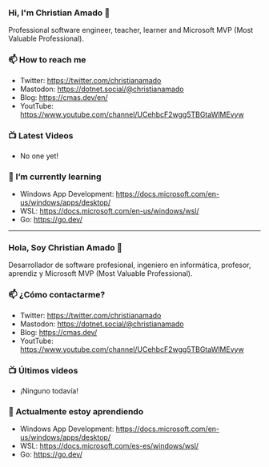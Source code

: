 ### Hi, I'm Christian Amado 👋

Professional software engineer, teacher, learner and Microsoft MVP (Most Valuable Professional).

### 📫 How to reach me
- Twitter:  https://twitter.com/christianamado
- Mastodon: https://dotnet.social/@christianamado
- Blog:  https://cmas.dev/en/
- YoutTube:  https://www.youtube.com/channel/UCehbcF2wgg5TBGtaWlMEvyw

### 📺 Latest Videos
- No one yet!

### 🌱 I’m currently learning
- Windows App Development: https://docs.microsoft.com/en-us/windows/apps/desktop/
- WSL: https://docs.microsoft.com/en-us/windows/wsl/
- Go: https://go.dev/

<!--
Here are some ideas to get you started:

- 🔭 I’m currently working on ...
- 🌱 I’m currently learning ...
- 👯 I’m looking to collaborate on ...
- 🤔 I’m looking for help with ...
- 💬 Ask me about ...
- 📫 How to reach me: ...
- 😄 Pronouns: ...
- ⚡ Fun fact: ...
-->
---
### Hola, Soy Christian Amado 👋

Desarrollador de software profesional, ingeniero en informática, profesor, aprendiz y Microsoft MVP (Most Valuable Professional).

### 📫 ¿Cómo contactarme?
- Twitter:  https://twitter.com/christianamado
- Mastodon: https://dotnet.social/@christianamado
- Blog:  https://cmas.dev/
- YoutTube:  https://www.youtube.com/channel/UCehbcF2wgg5TBGtaWlMEvyw

### 📺 Últimos videos
- ¡Ninguno todavía!

### 🌱 Actualmente estoy aprendiendo
- Windows App Development: https://docs.microsoft.com/en-us/windows/apps/desktop/
- WSL: https://docs.microsoft.com/es-es/windows/wsl/
- Go: https://go.dev/
